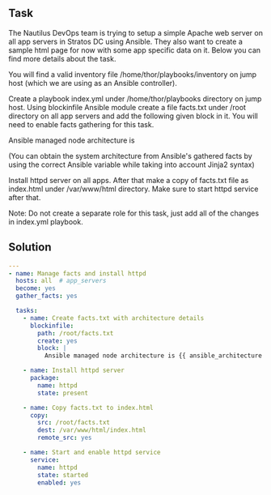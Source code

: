 

## Task

The Nautilus DevOps team is trying to setup a simple Apache web server on all app servers in Stratos DC using Ansible. They also want to create a sample html page for now with some app specific data on it. Below you can find more details about the task.


You will find a valid inventory file /home/thor/playbooks/inventory on jump host (which we are using as an Ansible controller).


Create a playbook index.yml under /home/thor/playbooks directory on jump host. Using blockinfile Ansible module create a file facts.txt under /root directory on all app servers and add the following given block in it. You will need to enable facts gathering for this task.

Ansible managed node architecture is <architecture>



(You can obtain the system architecture from Ansible's gathered facts by using the correct Ansible variable while taking into account Jinja2 syntax)


Install httpd server on all apps. After that make a copy of facts.txt file as index.html under /var/www/html directory. Make sure to start httpd service after that.

Note: Do not create a separate role for this task, just add all of the changes in index.yml playbook.

## Solution
```yaml
---
- name: Manage facts and install httpd
  hosts: all  # app_servers
  become: yes
  gather_facts: yes

  tasks:
    - name: Create facts.txt with architecture details
      blockinfile:
        path: /root/facts.txt
        create: yes
        block: |
          Ansible managed node architecture is {{ ansible_architecture }}

    - name: Install httpd server
      package:
        name: httpd
        state: present

    - name: Copy facts.txt to index.html
      copy:
        src: /root/facts.txt
        dest: /var/www/html/index.html
        remote_src: yes

    - name: Start and enable httpd service
      service:
        name: httpd
        state: started
        enabled: yes
```
